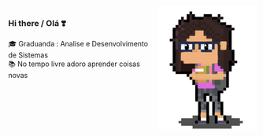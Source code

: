 <img align="right" src="https://github.com/JEZIGA01/JEZIGA01/blob/master/1414.png" alt="Illustration" width=200px height=250px/>

### Hi there / Olá ❣️

🎓 Graduanda : Analise e Desenvolvimento de Sistemas<br>
📚 No tempo livre adoro aprender coisas novas 


